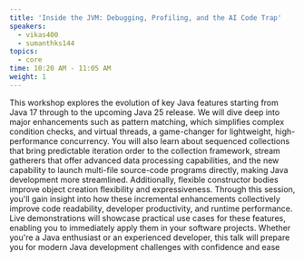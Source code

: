 ```yaml
---
title: 'Inside the JVM: Debugging, Profiling, and the AI Code Trap'
speakers:
  - vikas400
  - sumanthks144
topics:
  - core
time: 10:20 AM - 11:05 AM
weight: 1
---
```


This workshop explores the evolution of key Java features starting from Java 17 through to the upcoming Java 25 release. We will dive deep into major enhancements such as pattern matching, which simplifies complex condition checks, and virtual threads, a game-changer for lightweight, high-performance concurrency. You will also learn about sequenced collections that bring predictable iteration order to the collection framework, stream gatherers that offer advanced data processing capabilities, and the new capability to launch multi-file source-code programs directly, making Java development more streamlined. Additionally, flexible constructor bodies improve object creation flexibility and expressiveness. Through this session, you'll gain insight into how these incremental enhancements collectively improve code readability, developer productivity, and runtime performance. Live demonstrations will showcase practical use cases for these features, enabling you to immediately apply them in your software projects. Whether you're a Java enthusiast or an experienced developer, this talk will prepare you for modern Java development challenges with confidence and ease